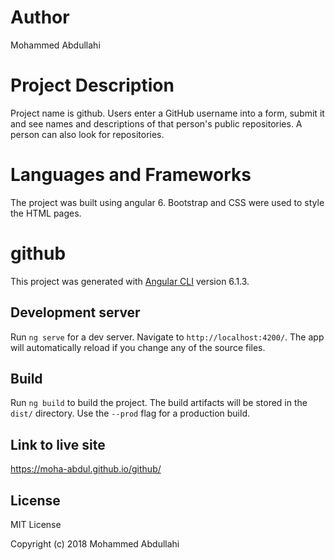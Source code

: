 # Author

Mohammed Abdullahi

# Project Description

Project name is github. Users enter a GitHub username into a form, submit it and see names and descriptions of that person's public repositories. A person can also look for repositories.

# Languages and Frameworks 

The project was built using angular 6. Bootstrap and CSS were used to style the HTML pages.

# github

This project was generated with [Angular CLI](https://github.com/angular/angular-cli) version 6.1.3.

## Development server

Run `ng serve` for a dev server. Navigate to `http://localhost:4200/`. The app will automatically reload if you change any of the source files.


## Build

Run `ng build` to build the project. The build artifacts will be stored in the `dist/` directory. Use the `--prod` flag for a production build.

## Link to live site

https://moha-abdul.github.io/github/

## License

MIT License

Copyright (c) 2018 Mohammed Abdullahi

